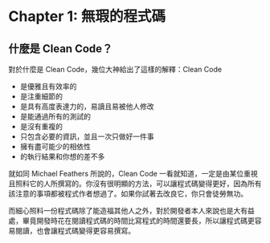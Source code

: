 # Chapter 1: 無瑕的程式碼

## 什麼是 Clean Code？

對於什麼是 Clean Code，幾位大神給出了這樣的解釋：Clean Code
- 是優雅且有效率的
- 是注重細節的
- 是具有高度表達力的，易讀且易被他人修改
- 是能通過所有的測試的
- 是沒有重複的
- 只包含必要的資訊，並且一次只做好一件事
- 擁有盡可能少的相依性
- 的執行結果和你想的差不多

就如同 Michael Feathers 所說的，Clean Code 一看就知道，一定是由某位重視且照料它的人所撰寫的。你沒有很明顯的方法，可以讓程式碼變得更好，因為所有該注意的事項都被程式作者想過了。如果你試著去改良它，你只會徒勞無功。

而細心照料一份程式碼除了能造福其他人之外，對於開發者本人來說也是大有益處，畢竟開發時花在閱讀程式碼的時間比寫程式的時間還要長，所以讓程式碼更容易閱讀，也會讓程式碼變得更容易撰寫。
